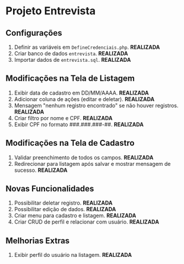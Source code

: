 # Projeto Entrevista

## Configurações

1. Definir as variáveis em `DefineCredenciais.php`. **REALIZADA**
2. Criar banco de dados `entrevista`. **REALIZADA**
3. Importar dados de `entrevista.sql`. **REALIZADA**

## Modificações na Tela de Listagem

1. Exibir data de cadastro em DD/MM/AAAA. **REALIZADA**
2. Adicionar coluna de ações (editar e deletar). **REALIZADA**
3. Mensagem "nenhum registro encontrado" se não houver registros. **REALIZADA**
4. Criar filtro por nome e CPF. **REALIZADA**
5. Exibir CPF no formato ###.###.###-##. **REALIZADA**

## Modificações na Tela de Cadastro

1. Validar preenchimento de todos os campos. **REALIZADA**
2. Redirecionar para listagem após salvar e mostrar mensagem de sucesso. **REALIZADA**

## Novas Funcionalidades

1. Possibilitar deletar registro. **REALIZADA**
2. Possibilitar edição de dados. **REALIZADA**
3. Criar menu para cadastro e listagem. **REALIZADA**
4. Criar CRUD de perfil e relacionar com usuário. **REALIZADA**

## Melhorias Extras

1. Exibir perfil do usuário na listagem. **REALIZADA**
